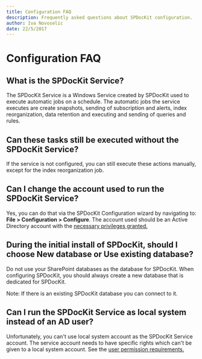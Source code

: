 ```yaml
---
title: Configuration FAQ
description: Frequently asked questions about SPDocKit configuration.
author: Iva Novoselic
date: 22/5/2017
---
```


# Configuration FAQ

## What is the SPDocKit Service?

The SPDocKit Service is a Windows Service created by SPDocKit used to execute automatic jobs on a schedule. The automatic jobs the service executes are create snapshots, sending of subscription and alerts, index reorganization, data retention and executing and sending of queries and rules.

## Can these tasks still be executed without the SPDocKit Service?

If the service is not configured, you can still execute these actions manually, except for the index reorganization job.

## Can I change the account used to run the SPDocKit Service?

Yes, you can do that via the SPDocKit Configuration wizard by navigating to: **File &gt; Configuration &gt; Configure**. The account used should be an Active Directory account with the [necessary privileges granted.](../requirements/sharepoint-on-premises-user-permissions-requirements.md/)

## During the initial install of SPDocKit, should I choose New database or Use existing database?

Do not use your SharePoint databases as the database for SPDocKit. When configuring SPDocKit, you should always create a new database that is dedicated for SPDocKit.

Note: If there is an existing SPDocKit database you can connect to it.

## Can I run the SPDocKit Service as local system instead of an AD user?

Unfortunately, you can't use local system account as the SPDocKit Service account. The service account needs to have specific rights which can't be given to a local system account. See the [user permission requirements.](../requirements/sharepoint-on-premises-user-permissions-requirements.md)

